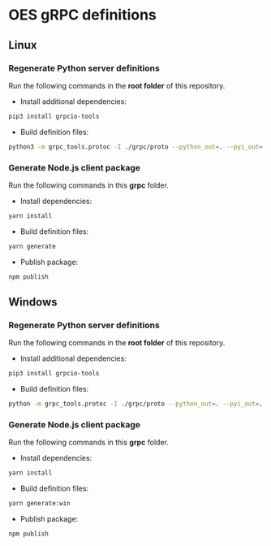 # OES gRPC definitions

## Linux

### Regenerate Python server definitions

Run the following commands in the **root folder** of this repository.

- Install additional dependencies:

```bash
pip3 install grpcio-tools
```

- Build definition files:

```bash
python3 -m grpc_tools.protoc -I ./grpc/proto --python_out=. --pyi_out=. --grpc_python_out=. ./grpc/proto/openelevationservice/server/grpc/openelevation.proto
```

### Generate Node.js client package

Run the following commands in this **grpc** folder.

- Install dependencies:

```bash
yarn install
```

- Build definition files:

```bash
yarn generate
```

- Publish package:

```bash
npm publish
```

## Windows

### Regenerate Python server definitions

Run the following commands in the **root folder** of this repository.

- Install additional dependencies:

```bash
pip3 install grpcio-tools
```

- Build definition files:

```bash
python -m grpc_tools.protoc -I ./grpc/proto --python_out=. --pyi_out=. --grpc_python_out=. ./grpc/proto/openelevationservice/server/grpc/openelevation.proto
```

### Generate Node.js client package

Run the following commands in this **grpc** folder.

- Install dependencies:

```bash
yarn install
```

- Build definition files:

```bash
yarn generate:win
```

- Publish package:

```bash
npm publish
```
